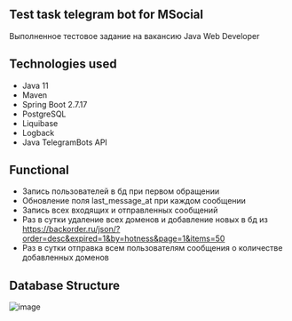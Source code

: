## Test task telegram bot for MSocial
Выполненное тестовое задание на вакансию Java Web Developer
## Technologies used
* Java 11
* Maven
* Spring Boot 2.7.17
* PostgreSQL
* Liquibase
* Logback
* Java TelegramBots API
## Functional
* Запись пользователей в бд при первом обращении
* Обновление поля last_message_at при каждом сообщении
* Запись всех входящих и отправленных сообщений
* Раз в сутки удаление всех доменов и добавление новых в бд из https://backorder.ru/json/?order=desc&expired=1&by=hotness&page=1&items=50
* Раз в сутки отправка всем пользователям сообщения о количестве добавленных доменов
## Database Structure
![image](https://github.com/exxss/Test-Task-Telegram-Bot-For-MSocial/assets/91610178/3d8da5a0-4fc9-43d3-bcff-516a54941309)
